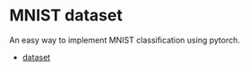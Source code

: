 # MNIST dataset
An easy way to implement MNIST classification using pytorch.

- [dataset](https://github.com/sbussmann/kaggle-mnist.git)
